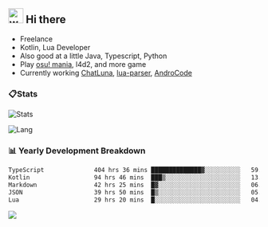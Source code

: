## <img alt="wave" src="https://raw.githubusercontent.com/MartinHeinz/MartinHeinz/master/wave.gif" width="30px"> Hi there

- Freelance
- Kotlin, Lua Developer
- Also good at a little Java, Typescript, Python
- Play [osu! mania](https://osu.ppy.sh/users/29808669), l4d2, and more game
- Currently working [ChatLuna](https://github.com/ChatLunaLab), [lua-parser](https://github.com/dingyi222666/lua-parser), [AndroCode](https://github.com/dingyi222666/AndroCode)

### 📋Stats

![Stats](https://github-readme-stats.vercel.app/api?username=dingyi222666&show_icons=true&icon_color=47A69E&title_color=47A69E&count_private=true)    

![Lang](https://github-readme-stats.vercel.app/api/top-langs/?username=dingyi222666&layout=compact&title_color=47A69E&hide=html,css,c,c%2B%2B)   

### 📊 Yearly Development Breakdown

<!--START_SECTION:waka-->

```txt
TypeScript              404 hrs 36 mins ██████████████▓░░░░░░░░░░   59.15 %
Kotlin                  94 hrs 46 mins  ███▒░░░░░░░░░░░░░░░░░░░░░   13.85 %
Markdown                42 hrs 25 mins  █▓░░░░░░░░░░░░░░░░░░░░░░░   06.20 %
JSON                    39 hrs 50 mins  █▒░░░░░░░░░░░░░░░░░░░░░░░   05.82 %
Lua                     29 hrs 20 mins  █░░░░░░░░░░░░░░░░░░░░░░░░   04.29 %
```

<!--END_SECTION:waka-->

![](https://komarev.com/ghpvc/?username=dingyi222666)
